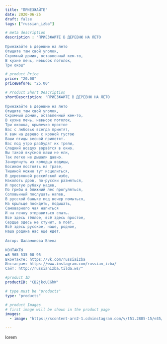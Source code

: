 ```yaml
---
title: "ПРИЕЗЖАЙТЕ"
date: 2020-06-25
draft: false
tags: ["russian_izba"]

# meta description
description : "ПРИЕЗЖАЙТЕ В ДЕРЕВНЮ НА ЛЕТО
⠀
Приезжайте в деревню на лето
Отыщите там свой уголок,
Скромный домик, оставленный кем-то,
В кухне печь, невысок потолок,
Три окош"

# product Price
price: "20.00"
priceBefore: "25.00"

# Product Short Description
shortDescription: "ПРИЕЗЖАЙТЕ В ДЕРЕВНЮ НА ЛЕТО
⠀
Приезжайте в деревню на лето
Отыщите там свой уголок,
Скромный домик, оставленный кем-то,
В кухне печь, невысок потолок,
Три окошка, крылечко простое
Вас с любовью всегда приютят,
К вам на дерево с кроной густою
Ваши птицы весной прилетят.
Вас под утро разбудят их трели,
Сладкий воздух ворвётся в окно.
Вы такой вкусной каши не ели,
Так легко не дышали давно.
Зачерпнуть из колодца водицы,
Босиком постоять на траве,
Тишиной можно тут исцелиться,
В деревянной российской избе,
Наколоть дров, по-русски размяться,
И простую рубаху надев,
По грибы в ближний лес прогуляться,
Соловьиный послушать напев,
В русской баньке под вечер помыться,
На крыльце посидеть, подышать,
Самоварного чая напиться
И на печку отправиться спать.
Все здесь тёплое, всё здесь простое,
Сердце здесь не стучит, а поёт,
Всё здесь русское, наше, родное,
Наша родина нас ещё ждёт.
⠀
Автор: Шаламонова Елена
⠀
КОНТАКТЫ
☎8 965 535 00 95
Вконтакте: https://vk.com/russiaizba
Инстаграм: https://www.instagram.com/russian_izba/
Сайт: http://russianizba.tilda.ws/"

#product ID
productID: "CB2jkcUCGhW"

# type must be "products"
type: "products"

# product Images
# first image will be shown in the product page
images:
  - image: "https://scontent-arn2-1.cdninstagram.com/v/t51.2885-15/e35/105394374_268193367962851_3169395791635848010_n.jpg?_nc_ht=scontent-arn2-1.cdninstagram.com&_nc_cat=107&_nc_ohc=59-yJb9foFoAX-U3h_3&tp=1&oh=54eef5e7f37a027809cf183fde36d5a8&oe=604EA8D2&ig_cache_key=MjMzOTIxMzQ5MjM5NTQ2ODg4Ng%3D%3D.2"

---
```

lorem
